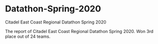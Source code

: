 # Datathon-Spring-2020
Citadel East Coast Regional Datathon Spring 2020

The report of Citadel East Coast Regional Datathon Spring 2020. Won 3rd place out of 24 teams.
